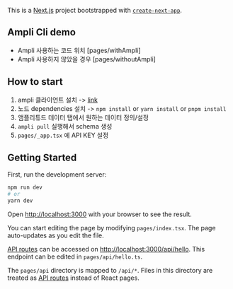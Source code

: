 This is a [Next.js](https://nextjs.org/) project bootstrapped with [`create-next-app`](https://github.com/vercel/next.js/tree/canary/packages/create-next-app).

## Ampli Cli demo

- Ampli 사용하는 코드 위치 [pages/withAmpli]
- Ampli 사용하지 않았을 경우 [pages/withoutAmpli]

## How to start

1. ampli 클라이언트 설치 -> [link](https://amplitude.com/docs/sdks/ampli/ampli-cli)
2. 노드 dependencies 설치 -> `npm install` or `yarn install` or `pnpm install`
3. 앰플리튜드 데이터 탭에서 원하는 데이터 정의/설정
4. `ampli pull` 실행해서 schema 생성
5. `pages/_app.tsx` 에 API KEY 설정

## Getting Started

First, run the development server:

```bash
npm run dev
# or
yarn dev
```

Open [http://localhost:3000](http://localhost:3000) with your browser to see the result.

You can start editing the page by modifying `pages/index.tsx`. The page auto-updates as you edit the file.

[API routes](https://nextjs.org/docs/api-routes/introduction) can be accessed on [http://localhost:3000/api/hello](http://localhost:3000/api/hello). This endpoint can be edited in `pages/api/hello.ts`.

The `pages/api` directory is mapped to `/api/*`. Files in this directory are treated as [API routes](https://nextjs.org/docs/api-routes/introduction) instead of React pages.
